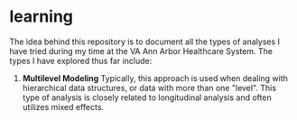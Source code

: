 # learning

The idea behind this repository is to document all the types of analyses I have tried during my time at the VA Ann Arbor Healthcare System. The types I have explored thus far include:

1. **Multilevel Modeling** Typically, this approach is used when dealing with hierarchical data structures, or data with more than one "level". This type of analysis is closely related to longitudinal analysis and often utilizes mixed effects.